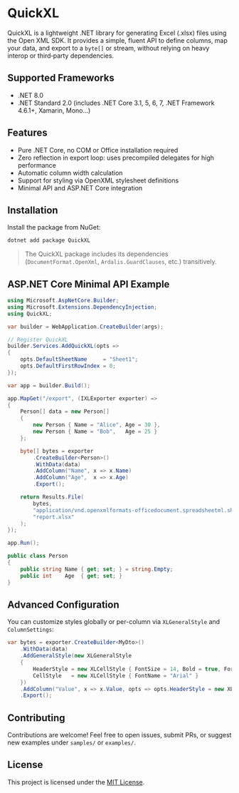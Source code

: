# QuickXL

QuickXL is a lightweight .NET library for generating Excel (.xlsx) files using the Open XML SDK. It provides a simple, fluent API to define columns, map your data, and export to a `byte[]` or stream, without relying on heavy interop or third‑party dependencies.

## Supported Frameworks

- .NET 8.0
- .NET Standard 2.0 (includes .NET Core 3.1, 5, 6, 7, .NET Framework 4.6.1+, Xamarin, Mono…)

## Features

- Pure .NET Core, no COM or Office installation required
- Zero reflection in export loop: uses precompiled delegates for high performance
- Automatic column width calculation
- Support for styling via OpenXML stylesheet definitions
- Minimal API and ASP.NET Core integration

## Installation

Install the package from NuGet:

```bash
dotnet add package QuickXL
```

> The QuickXL package includes its dependencies (`DocumentFormat.OpenXml`, `Ardalis.GuardClauses`, etc.) transitively.

## ASP.NET Core Minimal API Example

```csharp
using Microsoft.AspNetCore.Builder;
using Microsoft.Extensions.DependencyInjection;
using QuickXL;

var builder = WebApplication.CreateBuilder(args);

// Register QuickXL
builder.Services.AddQuickXL(opts =>
{
    opts.DefaultSheetName     = "Sheet1";
    opts.DefaultFirstRowIndex = 0;
});

var app = builder.Build();

app.MapGet("/export", (IXLExporter exporter) =>
{
    Person[] data = new Person[]
    {
        new Person { Name = "Alice", Age = 30 },
        new Person { Name = "Bob",   Age = 25 }
    };

    byte[] bytes = exporter
        .CreateBuilder<Person>()
        .WithData(data)
        .AddColumn("Name", x => x.Name)
        .AddColumn("Age",  x => x.Age)
        .Export();

    return Results.File(
        bytes,
        "application/vnd.openxmlformats-officedocument.spreadsheetml.sheet",
        "report.xlsx"
    );
});

app.Run();

public class Person
{
    public string Name { get; set; } = string.Empty;
    public int    Age  { get; set; }
}

```

## Advanced Configuration

You can customize styles globally or per-column via `XLGeneralStyle` and `ColumnSettings`:

```csharp
var bytes = exporter.CreateBuilder<MyDto>()
    .WithData(data)
    .AddGeneralStyle(new XLGeneralStyle
    {
        HeaderStyle = new XLCellStyle { FontSize = 14, Bold = true, ForegroundColor = "#FF0000" },
        CellStyle   = new XLCellStyle { FontName = "Arial" }
    })
    .AddColumn("Value", x => x.Value, opts => opts.HeaderStyle = new XLCellStyle { Italic = true })
    .Export();
```

## Contributing

Contributions are welcome! Feel free to open issues, submit PRs, or suggest new examples under `samples/` or `examples/`.

## License

This project is licensed under the [MIT License](LICENSE).

